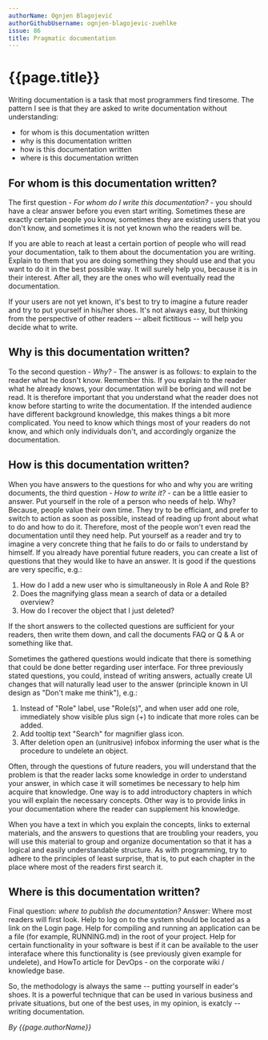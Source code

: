 ```yaml
---
authorName: Ognjen Blagojević
authorGithubUsername: ognjen-blagojevic-zuehlke
issue: 86
title: Pragmatic documentation
---
```

# {{page.title}}

Writing documentation is a task that most programmers find
tiresome. The pattern I see is that they are asked to write documentation 
without understanding:
* for whom is this documentation written
* why is this documentation written
* how is this documentation written
* where is this documentation written


## For whom is this documentation written?
  
The first question - _For whom do I write this documentation?_ - you should
have a clear answer before you even start writing. Sometimes these are exactly
certain people you know, sometimes they are existing users that you don't 
know, and sometimes it is not yet known who the readers will be.

If you are able to reach at least a certain portion of people who will read
your documentation, talk to them about the documentation you are
writing. Explain to them that you are doing something they should use and that
you want to do it in the best possible way. It will surely help you, because
it is in their interest. After all, they are the ones who will eventually read
the documentation.

If your users are not yet known, it's best to try to imagine a future reader
and try to put yourself in his/her shoes. It's not always easy, but thinking
from the perspective of other readers -- albeit fictitious -- will help you
decide what to write.

## Why is this documentation written?

To the second question - _Why?_ - The answer is as follows: to explain to the
reader what he dosn't know. Remember this. If you explain to the reader what
he already knows, your documentation will be boring and will not be read. It
is therefore important that you understand what the reader does not know
before starting to write the documentation. If the intended audience have
different background knowledge, this makes things a bit more complicated.
You need to know which
things most of your readers do not know, and which only individuals don't,
and accordingly organize the documentation.

## How is this documentation written?

When you have answers to the questions for who and why you are writing
documents, the third question - _How to write it?_ -
can be a little easier to answer. Put yourself in
the role of a person who needs of help. Why? Because, people value their own
time. They try to be efficiant, and prefer to switch to action as soon as possible, 
instead of reading up front about what to do and how to do it.
Therefore, most of the people won't even read the documentation
until they need help. Put yourself as a reader and try to
imagine a very concrete thing that he fails to do or fails to
understand by himself. If you already have porential future readers, you can create
a list of questions that they would like to have an answer. It is good if the
questions are very specific, e.g.:

1. How do I add a new user who is simultaneously in Role A and Role B?
2. Does the magnifying glass mean a search of data or a detailed overview?
3. How do I recover the object that I just deleted?

If the short answers to the collected questions are sufficient for your
readers, then write them down, and call the documents FAQ or Q & A or something
like that. 

Sometimes the gathered questions would indicate that there is something that 
could be done better regarding user interface. For three previously stated
questions, you could, instead of writing answers, actually create UI changes
that will naturally lead user to the answer (principle known in UI design as
"Don't make me think"), e.g.:

1. Instead of "Role" label, use "Role(s)", and when user add one role,
immediately show visible plus sign (+) to indicate that more roles can be 
added.
2. Add tooltip text "Search" for magnifier glass icon.
3. After deletion open an (unitrusive) infobox informing the user what is the
procedure to undelete an object.

Often, through the questions of future readers, you will understand that the
problem is that the reader lacks some knowledge in order to understand your
answer, in which case it will sometimes be necessary to help him acquire that
knowledge. One way is to add introductory chapters in which you will explain
the necessary concepts. Other way
is to provide links in your documentation where the reader can supplement his
knowledge.

When you have a text in which you explain the concepts, links to external
materials, and the answers to questions that are troubling your readers, you
will use this material to group and organize documentation so that it has a
logical and easily understandable structure. As with programming, try to
adhere to the principles of least surprise, that is, to put each chapter in
the place where most of the readers first search it.

## Where is this documentation written?

Final question: _where to publish the documentation?_ Answer: Where most readers
will first look. Help to log on to the system should be located as a link on
the Login page. Help for compiling and running an application can be a file
(for example, RUNNING.md) in the root of your project. Help for certain
functionality in your software is best if it can be available to the user
interaface where this functionality is (see previously given example for 
undelete), and HowTo article for DevOps - on the
corporate wiki / knowledge base.

So, the methodology is always the same -- putting yourself in eader's
shoes. It is a powerful technique that can be used in various business and
private situations, but one of the best uses, in my opinion, is exatcly --
writing documentation.

*By {{page.authorName}}*

